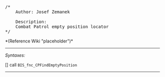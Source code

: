 <pre>/*
	Author: Josef Zemanek

	Description:
	Combat Patrol empty position locator
*/</pre>*(Reference Wiki "placeholder")*<!-- Remove this after fill-in -->


---
*Syntaxes:*

[] call `BIS_fnc_CPFindEmptyPosition`

---
